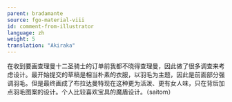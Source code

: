 ```yaml
---
parent: bradamante
source: fgo-material-viii
id: comment-from-illustrator
language: zh
weight: 5
translation: "Akiraka"
---
```


在收到要画查理曼十二圣骑士的订单前我都不晓得查理曼，因此做了很多调查来考虑设计。最开始提交的草稿是相当朴素的衣服，以羽毛为主题，因此是前面部分强调羽毛。但是最终画成了布拉达曼特现在这种更为活泼、更有女人味，只在背后加点羽毛图案的设计。个人比较喜欢宝具的魔盾设计。（saitom）

